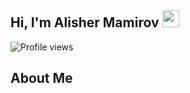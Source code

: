 ## Hi, I'm Alisher Mamirov <img src="https://media.giphy.com/media/hvRJCLFzcasrR4ia7z/giphy.gif" width="27px">

![Profile views](https://gpvc.arturio.dev/alishermamirov)

## About Me
